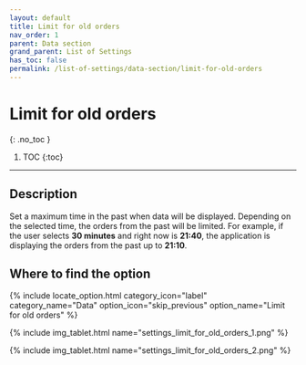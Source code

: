 ```yaml
---
layout: default
title: Limit for old orders
nav_order: 1
parent: Data section
grand_parent: List of Settings
has_toc: false
permalink: /list-of-settings/data-section/limit-for-old-orders
---
```


# Limit for old orders
{: .no_toc }

1. TOC
{:toc}

---

## Description
Set a maximum time in the past when data will be displayed. Depending on the selected time, the orders from the past will be limited. For example, if the user selects **30 minutes** and right now is **21:40**, the application is displaying the orders from the past up to **21:10**.

## Where to find the option
{% include locate_option.html category_icon="label" category_name="Data" option_icon="skip_previous" option_name="Limit for old orders" %}

{% include img_tablet.html name="settings_limit_for_old_orders_1.png" %}

{% include img_tablet.html name="settings_limit_for_old_orders_2.png" %}
